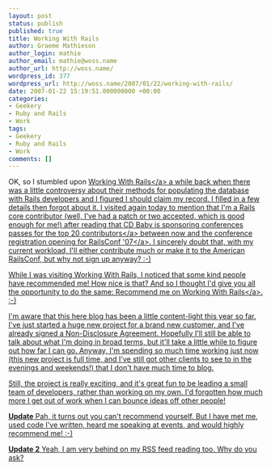 ```yaml
---
layout: post
status: publish
published: true
title: Working With Rails
author: Graeme Mathieson
author_login: mathie
author_email: mathie@woss.name
author_url: http://woss.name/
wordpress_id: 377
wordpress_url: http://woss.name/2007/01/22/working-with-rails/
date: 2007-01-22 15:19:51.000000000 +00:00
categories:
- Geekery
- Ruby and Rails
- Work
tags:
- Geekery
- Ruby and Rails
- Work
comments: []
---
```

OK, so I stumbled upon <a href="http:&#47;&#47;workingwithrails.com&#47;">Working With Rails<&#47;a> a while back when there was a little controversy about their methods for populating the database with Rails developers and I figured I should claim my record.  I filled in a few details then forgot about it.  I visited again today to mention that I'm a Rails core contributor (well, I've had a patch or two accepted, which is good enough for me!) after reading that <a href="http:&#47;&#47;weblog.rubyonrails.com&#47;2007&#47;1&#47;8&#47;hackfest-2007-and-cdbaby-sprint">CD Baby is sponsoring conferences passes for the top 20 contributors<&#47;a> between now and the conference registration opening for <a href="http:&#47;&#47;conferences.oreillynet.com&#47;rails&#47;">RailsConf '07<&#47;a>.  I sincerely doubt that, with my current workload, I'll either contribute much or make it to the American RailsConf, but why not sign up anyway? :-)

While I was visiting Working With Rails, I noticed that some kind people have recommended me!  How nice is that?  And so I thought I'd give you all the opportunity to do the same: <a href="http:&#47;&#47;workingwithrails.com&#47;recommendation&#47;new&#47;person&#47;5135-graeme-mathieson">Recommend me on Working With Rails<&#47;a>. :-)

I'm aware that this here blog has been a little content-light this year so far.  I've just started a huge new project for a brand new customer, and I've already signed a Non-Disclosure Agreement.  Hopefully I'll still be able to talk about what I'm doing in broad terms, but it'll take a little while to figure out how far I can go.  Anyway, I'm spending so much time working just now (this new project is full time, and I've still got other clients to see to in the evenings and weekends!) that I don't have much time to blog.

Still, the project is really exciting, and it's great fun to be leading a small team of developers, rather than working on my own.  I'd forgotten how much more I get out of work when I can bounce ideas off other people!

**Update** Pah, it turns out you can't recommend yourself.  But I have met me, used code I've written, heard me speaking at events, and would highly recommend me! :-)

**Update 2** Yeah, I am very behind on my RSS feed reading too.  Why do you ask?
